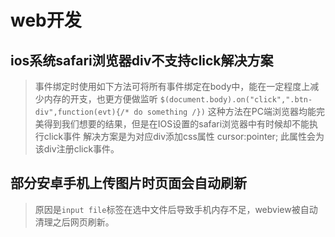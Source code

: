# web开发

## ios系统safari浏览器div不支持click解决方案
>事件绑定时使用如下方法可将所有事件绑定在body中，能在一定程度上减少内存的开支，也更方便做监听
>`$(document.body).on("click",".btn-div",function(evt){/* do something /})`
>这种方法在PC端浏览器均能完美得到我们想要的结果，但是在IOS设置的safari浏览器中有时候却不能执行click事件
>解决方案是为对应div添加css属性 cursor:pointer; 此属性会为该div注册click事件。

## 部分安卓手机上传图片时页面会自动刷新
>原因是`input file`标签在选中文件后导致手机内存不足，webview被自动清理之后网页刷新。
